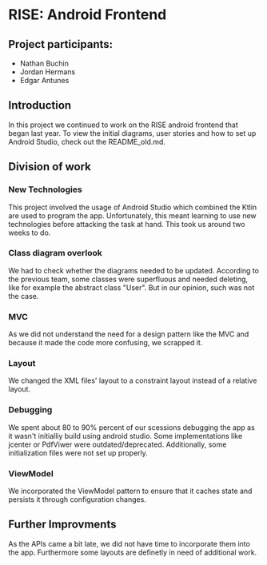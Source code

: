 # RISE: Android Frontend

## **Project participants:**

- Nathan Buchin
- Jordan Hermans
- Edgar Antunes

## **Introduction**

In this project we continued to work on the RISE android frontend that began last year. To view the initial diagrams, user stories and how to set up Android Studio, 
check out the README_old.md.

## **Division of work**
### New Technologies
<p>
This project involved the usage of Android Studio which combined the Ktlin are used to program the app. 
Unfortunately, this meant learning to use new technologies before attacking the task at hand. This took us around two weeks to do.
</p>

### **Class diagram overlook**
<p>
We had to check whether the diagrams needed to be updated. According to the previous team, some classes were superfluous and needed deleting, like for example the abstract class "User". 
But in our opinion, such was not the case.
</p>

### **MVC**
<p>
As we did not understand the need for a design pattern like the MVC and because it made the code more confusing, we scrapped it.
</p>

### **Layout**
<p>
We changed the XML files' layout to a constraint layout instead of a relative layout.
</p>

### **Debugging**
<p>
We spent about 80 to 90% percent of our scessions debugging the app as it wasn't initialliy build using android studio. Some implementations like jcenter or PdfViwer
were outdated/deprecated. Additionally, some initialization files were not set up properly.
</p>

### **ViewModel**
<p>
We incorporated the ViewModel pattern to ensure that it caches state and persists it through configuration changes.
</p>

## **Further Improvments**
As the APIs came a bit late, we did not have time to incorporate them into the app. Furthermore some layouts are definetly in need of additional work.
